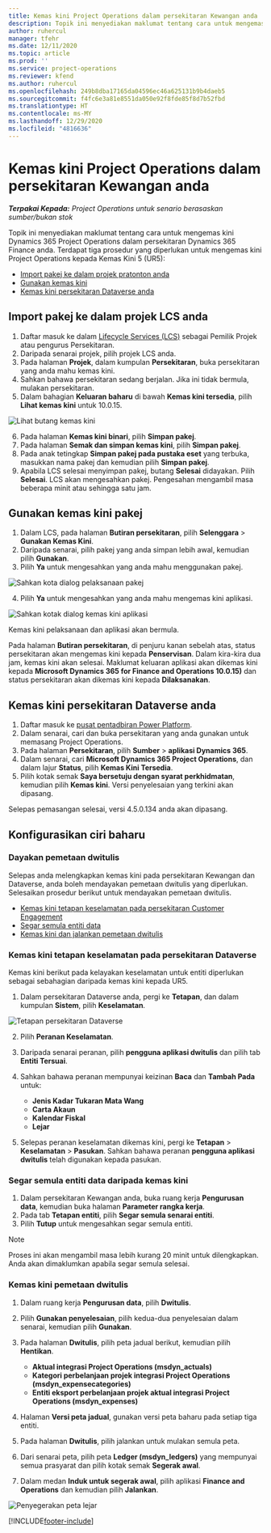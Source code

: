 ```yaml
---
title: Kemas kini Project Operations dalam persekitaran Kewangan anda
description: Topik ini menyediakan maklumat tentang cara untuk mengemas kini Project Operations dalam persekitaran Dynamics 365 Finance anda.
author: ruhercul
manager: tfehr
ms.date: 12/11/2020
ms.topic: article
ms.prod: ''
ms.service: project-operations
ms.reviewer: kfend
ms.author: ruhercul
ms.openlocfilehash: 249b8dba17165da04596ec46a625131b9b4daeb5
ms.sourcegitcommit: f4fc6e3a81e8551da050e92f8fde85f8d7b52fbd
ms.translationtype: HT
ms.contentlocale: ms-MY
ms.lasthandoff: 12/29/2020
ms.locfileid: "4816636"
---
```

# <a name="update-project-operations-in-your-finance-environment"></a>Kemas kini Project Operations dalam persekitaran Kewangan anda

_**Terpakai Kepada:** Project Operations untuk senario berasaskan sumber/bukan stok_


Topik ini menyediakan maklumat tentang cara untuk mengemas kini Dynamics 365 Project Operations dalam persekitaran Dynamics 365 Finance anda. Terdapat tiga prosedur yang diperlukan untuk mengemas kini Project Operations kepada Kemas Kini 5 (UR5):

- [Import pakej ke dalam projek pratonton anda](#import)
- [Gunakan kemas kini](#apply)
- [Kemas kini persekitaran Dataverse anda](#update)

## <a name="import-the-package-into-your-lcs-project"></a><a name="import"></a>Import pakej ke dalam projek LCS anda

1. Daftar masuk ke dalam [Lifecycle Services (LCS)](https://lcs.dynamics.com/) sebagai Pemilik Projek atau pengurus Persekitaran.
2. Daripada senarai projek, pilih projek LCS anda.
3. Pada halaman **Projek**, dalam kumpulan **Persekitaran**, buka persekitaran yang anda mahu kemas kini.
4. Sahkan bahawa persekitaran sedang berjalan. Jika ini tidak bermula, mulakan persekitaran.
5. Dalam bahagian **Keluaran baharu** di bawah **Kemas kini tersedia**, pilih **Lihat kemas kini** untuk 10.0.15.

![Lihat butang kemas kini](media/view-update.png)

6. Pada halaman **Kemas kini binari**, pilih **Simpan pakej**.
7. Pada halaman **Semak dan simpan kemas kini**, pilih **Simpan pakej**.
8. Pada anak tetingkap **Simpan pakej pada pustaka eset** yang terbuka, masukkan nama pakej dan kemudian pilih **Simpan pakej**.
9. Apabila LCS selesai menyimpan pakej, butang **Selesai** didayakan. Pilih **Selesai**. LCS akan mengesahkan pakej. Pengesahan mengambil masa beberapa minit atau sehingga satu jam.


## <a name="apply-the-package-update"></a><a name="apply"></a>Gunakan kemas kini pakej

1. Dalam LCS, pada halaman **Butiran persekitaran**, pilih **Selenggara** > **Gunakan Kemas Kini**.
2. Daripada senarai, pilih pakej yang anda simpan lebih awal, kemudian pilih **Gunakan**.
3. Pilih **Ya** untuk mengesahkan yang anda mahu menggunakan pakej.

![Sahkan kota dialog pelaksanaan pakej](media/confirm-package-deployment.png)

4. Pilih **Ya** untuk mengesahkan yang anda mahu mengemas kini aplikasi.

![Sahkan kotak dialog kemas kini aplikasi](media/confirm-application-update.png)

Kemas kini pelaksanaan dan aplikasi akan bermula. 

Pada halaman **Butiran persekitaran**, di penjuru kanan sebelah atas, status persekitaran akan mengemas kini kepada **Penservisan**. Dalam kira-kira dua jam, kemas kini akan selesai. Maklumat keluaran aplikasi akan dikemas kini kepada **Microsoft Dynamics 365 for Finance and Operations 10.0.15)** dan status persekitaran akan dikemas kini kepada **Dilaksanakan**.


## <a name="update-your-dataverse-environment"></a><a name="update"></a>Kemas kini persekitaran Dataverse anda

1. Daftar masuk ke [pusat pentadbiran Power Platform](https://admin.powerplatform.com/).
2. Dalam senarai, cari dan buka persekitaran yang anda gunakan untuk memasang Project Operations.
3. Pada halaman **Persekitaran**, pilih **Sumber** > **aplikasi Dynamics 365**.
4. Dalam senarai, cari **Microsoft Dynamics 365 Project Operations**, dan dalam lajur **Status**, pilih **Kemas Kini Tersedia**.
5. Pilih kotak semak **Saya bersetuju dengan syarat perkhidmatan**, kemudian pilih **Kemas kini**. Versi penyelesaian yang terkini akan dipasang.

Selepas pemasangan selesai, versi 4.5.0.134 anda akan dipasang.

## <a name="configure-new-features"></a>Konfigurasikan ciri baharu

### <a name="enable-dual-write-mapping"></a>Dayakan pemetaan dwitulis

Selepas anda melengkapkan kemas kini pada persekitaran Kewangan dan Dataverse, anda boleh mendayakan pemetaan dwitulis yang diperlukan. Selesaikan prosedur berikut untuk mendayakan pemetaan dwitulis.

- [Kemas kini tetapan keselamatan pada persekitaran Customer Engagement](#security)
- [Segar semula entiti data](#refresh)
- [Kemas kini dan jalankan pemetaan dwitulis](#run)

### <a name="update-security-settings-on-the-dataverse-environment"></a><a name="security"></a>Kemas kini tetapan keselamatan pada persekitaran Dataverse

Kemas kini berikut pada kelayakan keselamatan untuk entiti diperlukan sebagai sebahagian daripada kemas kini kepada UR5.

1. Dalam persekitaran Dataverse anda, pergi ke **Tetapan**, dan dalam kumpulan **Sistem**, pilih **Keselamatan**.

![Tetapan persekitaran Dataverse](media/Picture21.png)

2. Pilih **Peranan Keselamatan**.
3. Daripada senarai peranan, pilih **pengguna aplikasi dwitulis** dan pilih tab **Entiti Tersuai**. 
4. Sahkan bahawa peranan mempunyai keizinan **Baca** dan **Tambah Pada** untuk:

      - **Jenis Kadar Tukaran Mata Wang**
      - **Carta Akaun** 
      - **Kalendar Fiskal** 
      - **Lejar**

5. Selepas peranan keselamatan dikemas kini, pergi ke **Tetapan** > **Keselamatan** > **Pasukan**. Sahkan bahawa peranan **pengguna aplikasi dwitulis** telah digunakan kepada pasukan. 

### <a name="refresh-data-entities-from-the-update"></a><a name="refresh"></a>Segar semula entiti data daripada kemas kini

1. Dalam persekitaran Kewangan anda, buka ruang kerja **Pengurusan data**, kemudian buka halaman **Parameter rangka kerja**.
2. Pada tab **Tetapan entiti**, pilih **Segar semula senarai entiti**.
3. Pilih **Tutup** untuk mengesahkan segar semula entiti.

 > [!NOTE]
 > Proses ini akan mengambil masa lebih kurang 20 minit untuk dilengkapkan. Anda akan dimaklumkan apabila segar semula selesai.

### <a name="update-dual-write-mappings"></a><a name="run"></a>Kemas kini pemetaan dwitulis

1. Dalam ruang kerja **Pengurusan data**, pilih **Dwitulis**.
2. Pilih **Gunakan penyelesaian**, pilih kedua-dua penyelesaian dalam senarai, kemudian pilih **Gunakan**.
3. Pada halaman **Dwitulis**, pilih peta jadual berikut, kemudian pilih **Hentikan**.

    - **Aktual integrasi Project Operations (msdyn_actuals)**
    - **Kategori perbelanjaan projek integrasi Project Operations (msdyn_expensecategories)**
    - **Entiti eksport perbelanjaan projek aktual integrasi Project Operations (msdyn_expenses)**

4. Halaman **Versi peta jadual**, gunakan versi peta baharu pada setiap tiga entiti.
5. Pada halaman **Dwitulis**, pilih jalankan untuk mulakan semula peta.
6. Dari senarai peta, pilih peta **Ledger (msdyn_ledgers)** yang mempunyai semua prasyarat dan pilih kotak semak **Segerak awal**. 
7. Dalam medan **Induk untuk segerak awal**, pilih aplikasi **Finance and Operations** dan kemudian pilih **Jalankan**.
 
 ![Penyegerakan peta lejar](media/DW6.png)
 


[!INCLUDE[footer-include](../includes/footer-banner.md)]